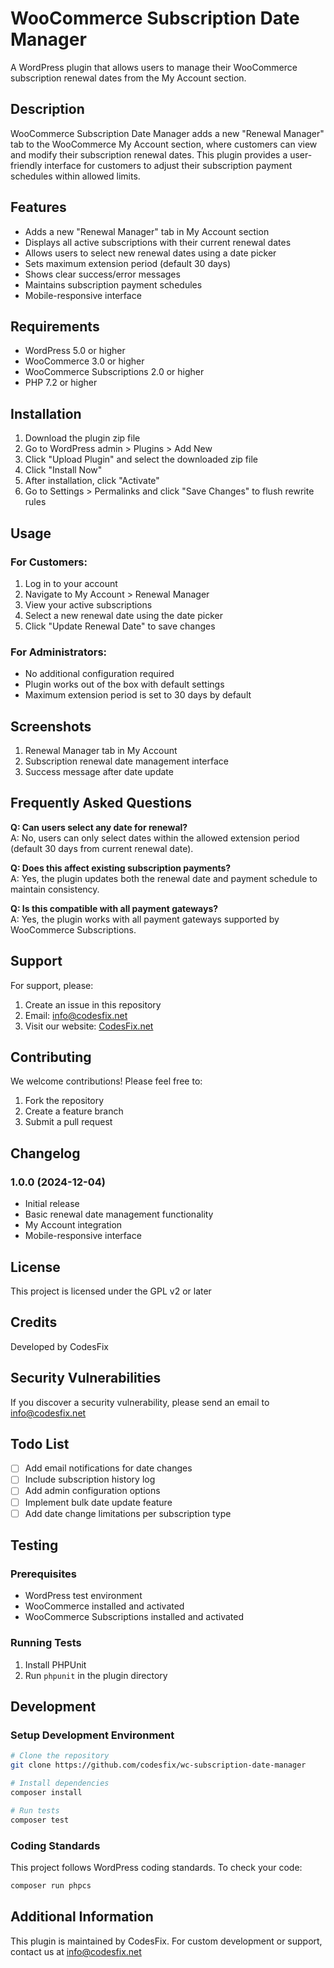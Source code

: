 # WooCommerce Subscription Date Manager

A WordPress plugin that allows users to manage their WooCommerce subscription renewal dates from the My Account section.

## Description

WooCommerce Subscription Date Manager adds a new "Renewal Manager" tab to the WooCommerce My Account section, where customers can view and modify their subscription renewal dates. This plugin provides a user-friendly interface for customers to adjust their subscription payment schedules within allowed limits.

## Features

- Adds a new "Renewal Manager" tab in My Account section
- Displays all active subscriptions with their current renewal dates
- Allows users to select new renewal dates using a date picker
- Sets maximum extension period (default 30 days)
- Shows clear success/error messages
- Maintains subscription payment schedules
- Mobile-responsive interface

## Requirements

- WordPress 5.0 or higher
- WooCommerce 3.0 or higher
- WooCommerce Subscriptions 2.0 or higher
- PHP 7.2 or higher

## Installation

1. Download the plugin zip file
2. Go to WordPress admin > Plugins > Add New
3. Click "Upload Plugin" and select the downloaded zip file
4. Click "Install Now"
5. After installation, click "Activate"
6. Go to Settings > Permalinks and click "Save Changes" to flush rewrite rules

## Usage

### For Customers:
1. Log in to your account
2. Navigate to My Account > Renewal Manager
3. View your active subscriptions
4. Select a new renewal date using the date picker
5. Click "Update Renewal Date" to save changes

### For Administrators:
- No additional configuration required
- Plugin works out of the box with default settings
- Maximum extension period is set to 30 days by default

## Screenshots

1. Renewal Manager tab in My Account
2. Subscription renewal date management interface
3. Success message after date update

## Frequently Asked Questions

**Q: Can users select any date for renewal?**  
A: No, users can only select dates within the allowed extension period (default 30 days from current renewal date).

**Q: Does this affect existing subscription payments?**  
A: Yes, the plugin updates both the renewal date and payment schedule to maintain consistency.

**Q: Is this compatible with all payment gateways?**  
A: Yes, the plugin works with all payment gateways supported by WooCommerce Subscriptions.

## Support

For support, please:
1. Create an issue in this repository
2. Email: info@codesfix.net
3. Visit our website: [CodesFix.net](https://codesfix.net)

## Contributing

We welcome contributions! Please feel free to:
1. Fork the repository
2. Create a feature branch
3. Submit a pull request

## Changelog

### 1.0.0 (2024-12-04)
- Initial release
- Basic renewal date management functionality
- My Account integration
- Mobile-responsive interface

## License

This project is licensed under the GPL v2 or later

## Credits

Developed by CodesFix

## Security Vulnerabilities

If you discover a security vulnerability, please send an email to info@codesfix.net

## Todo List

- [ ] Add email notifications for date changes
- [ ] Include subscription history log
- [ ] Add admin configuration options
- [ ] Implement bulk date update feature
- [ ] Add date change limitations per subscription type

## Testing

### Prerequisites
- WordPress test environment
- WooCommerce installed and activated
- WooCommerce Subscriptions installed and activated

### Running Tests
1. Install PHPUnit
2. Run `phpunit` in the plugin directory

## Development

### Setup Development Environment
```bash
# Clone the repository
git clone https://github.com/codesfix/wc-subscription-date-manager

# Install dependencies
composer install

# Run tests
composer test
```

### Coding Standards
This project follows WordPress coding standards. To check your code:
```bash
composer run phpcs
```

## Additional Information

This plugin is maintained by CodesFix. For custom development or support, contact us at info@codesfix.net
